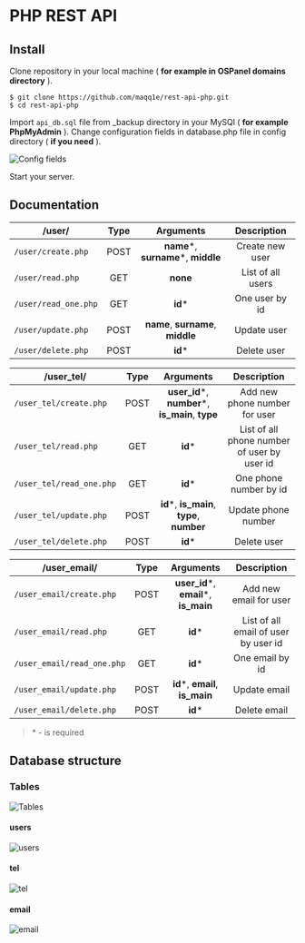 # PHP REST API

## Install
Clone repository in your local machine ( **for example in OSPanel domains directory** ).
```
$ git clone https://github.com/maqq1e/rest-api-php.git
$ cd rest-api-php
```
Import `api_db.sql` file from _backup directory in your MySQl ( **for example PhpMyAdmin** ).
Change configuration fields in database.php file in config directory ( **if you need** ).

![Config fields](https://i.imgur.com/K0Bq454.png)

Start your server.
## Documentation

| /user/               | Type          | Arguments                              | Description       |
| -------------------- | :-----------: | :------------------------------------: | :---------------: |
| `/user/create.php`   | POST          | **name**\*, **surname**\*, **middle**  | Create new user   |
| `/user/read.php`     | GET           | **none**                               | List of all users |
| `/user/read_one.php` | GET           | **id***                                | One user by id    |
| `/user/update.php`   | POST          | **name**, **surname**, **middle**      | Update user   |
| `/user/delete.php`   | POST          | **id***                                | Delete user       |

| /user_tel/               | Type          | Arguments                                 | Description                     |
| ------------------------ | :-----------: | :---------------------------------------: | :-----------------------------: |
| `/user_tel/create.php`   | POST          | **user_id**\*, **number**\*, **is_main**, **type**  | Add new phone number for user   |
| `/user_tel/read.php`     | GET           | **id**\*                                  | List of all phone number of user by user id |
| `/user_tel/read_one.php` | GET           | **id**\*                                  | One phone number by id    |
| `/user_tel/update.php`   | POST          | **id**\*, **is_main**, **type**, **number** | Update phone number  |
| `/user_tel/delete.php`   | POST          | **id**\*                                | Delete user       |

| /user_email/               | Type          | Arguments                              | Description       |
| -------------------- | :-----------: | :------------------------------------: | :---------------: |
| `/user_email/create.php`   | POST          | **user_id**\*, **email**\*, **is_main**  | Add new email for user   |
| `/user_email/read.php`     | GET           | **id**\*                               | List of all email of user by user id |
| `/user_email/read_one.php` | GET           | **id**\*                                | One email by id    |
| `/user_email/update.php`   | POST          | **id**\*, **email**, **is_main**      | Update email   |
| `/user_email/delete.php`   | POST          | **id**\*                                | Delete email       |

> \* - is required

## Database structure
### Tables
![Tables](https://i.imgur.com/AFiutY5.png)
#### users
![users](https://i.imgur.com/cDZcxse.png)
#### tel
![tel](https://i.imgur.com/lsotBOE.png)
#### email
![email](https://i.imgur.com/UUyOiLQ.png)
